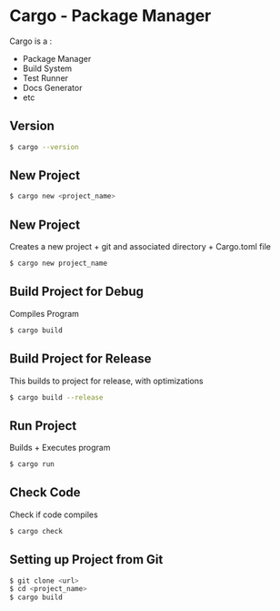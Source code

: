 # Cargo - Package Manager

Cargo is a :
- Package Manager
- Build System
- Test Runner
- Docs Generator
- etc

## Version
```bash
$ cargo --version
```

## New Project
```bash
$ cargo new <project_name>
```

## New Project
Creates a new project + git and associated directory + Cargo.toml file
```bash
$ cargo new project_name
```

## Build Project for Debug
Compiles Program
```bash
$ cargo build
```

## Build Project for Release
This builds to project for release, with optimizations
```bash
$ cargo build --release
```

## Run Project
Builds + Executes program
```bash
$ cargo run
```

## Check Code
Check if code compiles
```bash
$ cargo check
```

## Setting up Project from Git
```bash
$ git clone <url>
$ cd <project_name>
$ cargo build
```
